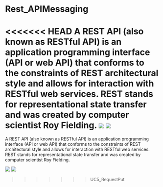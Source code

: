 # Rest_APIMessaging
<<<<<<< HEAD
A REST API (also known as RESTful API) is an application programming interface (API or web API) that conforms to the constraints of REST architectural style and allows for interaction with RESTful web services. REST stands for representational state transfer and was created by computer scientist Roy Fielding.
![](../../AppData/Local/Temp/download.jpg)
![](../../AppData/Local/Temp/images.png)
=======
A REST API (also known as RESTful API) is an application programming interface (API or web API) that conforms to the constraints of REST architectural style and allows for interaction with RESTful web services. REST stands for representational state transfer and was created by computer scientist Roy Fielding.  

![](../../AppData/Local/Temp/images.png)
![](../../AppData/Local/Temp/download.jpg)
>>>>>>> UC5_RequestPut
